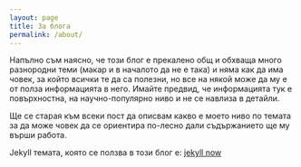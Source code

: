 ```yaml
---
layout: page
title: За блога
permalink: /about/
---
```

Напълно съм наясно, че този блог е прекалено общ и обхваща много разнородни теми (макар и в началото да не е така) и няма как да има човек, за който всички те да са полезни, но все на някой може да му е от полза информацията в него. Имайте предвид, че информацията тук е повърхностна, на научно-популярно ниво и не се навлиза в детайли.

Ще се старая към всеки пост да описвам какво е моето ниво по темата за да може човек да се ориентира по-лесно дали съдържанието ще му върши работа.

Jekyll темата, която се ползва в този блог е: [jekyll now](http://www.jekyllnow.com/)

